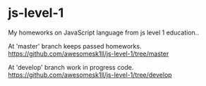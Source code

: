 # js-level-1
My homeworks on JavaScript language from js level 1 education..

At 'master' branch keeps passed homeworks.
https://github.com/awesomesk1ll/js-level-1/tree/master

At 'develop' branch work in progress code.
https://github.com/awesomesk1ll/js-level-1/tree/develop
